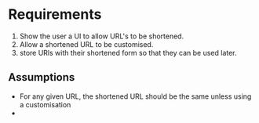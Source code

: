 # Requirements

1. Show the user a UI to allow URL's to be shortened.
2. Allow a shortened URL to be customised.
3. store URls with their shortened form so that they can be used later.

## Assumptions

* For any given URL, the shortened URL should be the same unless using a customisation
* 
